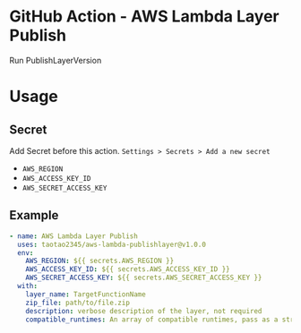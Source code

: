 # GitHub Action - AWS Lambda Layer Publish

Run PublishLayerVersion

# Usage

## Secret

Add Secret before this action. `Settings > Secrets > Add a new secret`

- `AWS_REGION`
- `AWS_ACCESS_KEY_ID`
- `AWS_SECRET_ACCESS_KEY`

## Example
```yml
- name: AWS Lambda Layer Publish
  uses: taotao2345/aws-lambda-publishlayer@v1.0.0
  env:
    AWS_REGION: ${{ secrets.AWS_REGION }}
    AWS_ACCESS_KEY_ID: ${{ secrets.AWS_ACCESS_KEY_ID }}
    AWS_SECRET_ACCESS_KEY: ${{ secrets.AWS_SECRET_ACCESS_KEY }}
  with:
    layer_name: TargetFunctionName
    zip_file: path/to/file.zip
    description: verbose description of the layer, not required
    compatible_runtimes: An array of compatible runtimes, pass as a string, remember to stringify the array before including it here, not required
```
